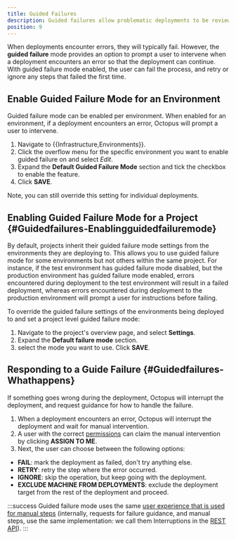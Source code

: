 ```yaml
---
title: Guided Failures
description: Guided failures allow problematic deployments to be reviewed and managed human intervention.  
position: 9
---
```


When deployments encounter errors, they will typically fail. However, the **guided failure** mode provides an option to prompt a user to intervene when a deployment encounters an error so that the deployment can continue. With guided failure mode enabled, the user can fail the process, and retry or ignore any steps that failed the first time.

## Enable Guided Failure Mode for an Environment

Guided failure mode can be enabled per environment. When enabled for an environment, if a deployment encounters an error, Octopus will prompt a user to intervene.

1. Navigate to {{Infrastructure,Environments}}.
1. Click the overflow menu for the specific environment you want to enable guided failure on and select *Edit*.
1. Expand the **Default Guided Failure Mode** section and tick the checkbox to enable the feature.
1. Click **SAVE**.

Note, you can still override this setting for individual deployments.

## Enabling Guided Failure Mode for a Project {#Guidedfailures-Enablingguidedfailuremode}

By default, projects inherit their guided failure mode settings from the environments they are deploying to. This allows you to use guided failure mode for some environments but not others within the same project. For instance, if the test environment has guided failure mode disabled, but the production environment has guided failure mode enabled, errors encountered during deployment to the test environment will result in a failed deployment, whereas errors encountered during deployment to the production environment will prompt a user for instructions before failing.

To override the guided failure settings of the environments being deployed to and set a project level guided failure mode:

1. Navigate to the project's overview page, and select **Settings**.
1. Expand the **Default failure mode** section.
1. select the mode you want to use. Click **SAVE**.

## Responding to a Guide Failure {#Guidedfailures-Whathappens}

If something goes wrong during the deployment, Octopus will interrupt the deployment, and request guidance for how to handle the failure.

1. When a deployment encounters an error, Octopus will interrupt the deployment and wait for manual intervention.
1. A user with the correct [permissions](/docs/administration/managing-users-and-teams/user-roles.md) can claim the manual intervention by clicking **ASSIGN TO ME**.
1. Next, the user can choose between the following options:
  - **FAIL**: mark the deployment as failed, don't try anything else.
  - **RETRY**: retry the step where the error occurred.
  - **IGNORE**: skip the operation, but keep going with the deployment.
  - **EXCLUDE MACHINE FROM DEPLOYMENTS**: exclude the deployment target from the rest of the deployment and proceed.

:::success
 Guided failure mode uses the same [user experience that is used for manual steps](/docs/deployment-examples/manual-intervention-and-approvals.md) (internally, requests for failure guidance, and manual steps, use the same implementation: we call them Interruptions in the [REST API](/docs/api-and-integration/api/index.md)).
:::
